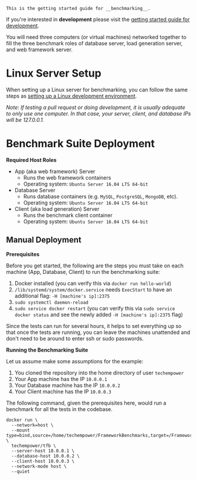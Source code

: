  	This is the getting started guide for __benchmarking__. 
 If you're interested in __development__ please visit the 
 [getting started guide for development](../Development/Getting-Started).
 
 You will need three computers (or virtual machines) networked together to fill
the three benchmark roles of database server, load generation server, and web
framework server.
 
 # Linux Server Setup
 
 When setting up a Linux server for benchmarking, you can follow the same steps
as [setting up a Linux development
environment](../Development/Installation-Guide/).
 
 _Note: If testing a pull request or doing development, it is usually adequate
to only use one computer. In that case, your server, client, and database IPs
will be 127.0.0.1._
 
 # Benchmark Suite Deployment
 
 __Required Host Roles__
 
 * App (aka web framework) Server
     * Runs the web framework containers
     * Operating system: `Ubuntu Server 16.04 LTS 64-bit`
 * Database Server
     * Runs database containers (e.g. `MySQL`, `PostgreSQL`, `MongoDB`, etc).
     * Operating system: `Ubuntu Server 16.04 LTS 64-bit`
 * Client (aka load generation) Server
     * Runs the benchmark client container
     * Operating system: `Ubuntu Server 16.04 LTS 64-bit`
 
 ## Manual Deployment
 
 __Prerequisites__
 
 Before you get started, the following are the steps you must take on each
machine (App, Database, Client) to run the benchmarking suite:
 
 1. Docker installed (you can verify this via `docker run hello-world`)
 2. `/lib/systemd/system/docker.service` needs `ExecStart` to have an additional
flag: `-H [machine's ip]:2375`
 3. `sudo systemctl daemon-reload`
 4. `sudo service docker restart` (you can verify this via `sudo service docker
status` and see the newly added `-H [machine's ip]:2375` flag)
 
 Since the tests can run for several hours, it helps to set everything up so
that once the tests are running, you can leave the machines unattended and
don't need to be around to enter ssh or sudo passwords.
 
 __Running the Benchmarking Suite__
 
 Let us assume make some assumptions for the example:
 
 1. You cloned the repository into the home directory of user `techempower`
 2. Your App machine has the IP `10.0.0.1`
 3. Your Database machine has the IP `10.0.0.2`
 4. Your Client machine has the IP `10.0.0.3`
 
 The following command, given the prerequisites here, would run a benchmark for
all the tests in the codebase.
 
 ```
 docker run \
   --network=host \
   --mount
type=bind,source=/home/techempower/FrameworkBenchmarks,target=/FrameworkBenchmarks
\
   techempower/tfb \
   --server-host 10.0.0.1 \
   --database-host 10.0.0.2 \
   --client-host 10.0.0.3 \
   --network-mode host \
   --quiet
 ```
 
